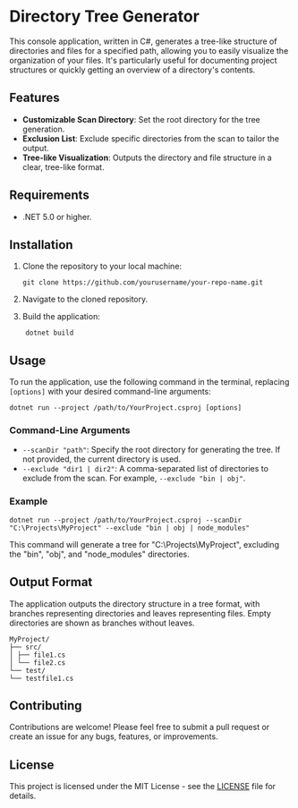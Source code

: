 # Directory Tree Generator

This console application, written in C#, generates a tree-like structure of directories and files for a specified path, allowing you to easily visualize the organization of your files. It's particularly useful for documenting project structures or quickly getting an overview of a directory's contents.

## Features

- **Customizable Scan Directory**: Set the root directory for the tree generation.
- **Exclusion List**: Exclude specific directories from the scan to tailor the output.
- **Tree-like Visualization**: Outputs the directory and file structure in a clear, tree-like format.

## Requirements

- .NET 5.0 or higher.

## Installation

1. Clone the repository to your local machine:

    ```
    git clone https://github.com/yourusername/your-repo-name.git
    ```

2. Navigate to the cloned repository.

3. Build the application:

```
    dotnet build
```

## Usage

To run the application, use the following command in the terminal, replacing `[options]` with your desired command-line arguments:

```
dotnet run --project /path/to/YourProject.csproj [options]
```

### Command-Line Arguments

- `--scanDir "path"`: Specify the root directory for generating the tree. If not provided, the current directory is used.
- `--exclude "dir1 | dir2"`: A comma-separated list of directories to exclude from the scan. For example, `--exclude "bin | obj"`.

### Example

```
dotnet run --project /path/to/YourProject.csproj --scanDir "C:\Projects\MyProject" --exclude "bin | obj | node_modules"
```

This command will generate a tree for "C:\Projects\MyProject", excluding the "bin", "obj", and "node_modules" directories.

## Output Format

The application outputs the directory structure in a tree format, with branches representing directories and leaves representing files. Empty directories are shown as branches without leaves.

```
MyProject/
├── src/
│ ├── file1.cs
│ └── file2.cs
└── test/
└── testfile1.cs
```

## Contributing

Contributions are welcome! Please feel free to submit a pull request or create an issue for any bugs, features, or improvements.

## License

This project is licensed under the MIT License - see the [LICENSE](./LICENSE) file for details.

